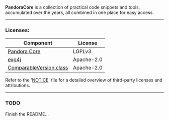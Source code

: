 **PandoraCore** is a collection of practical code snippets and tools, accumulated over the years, all combined in one place for easy access.

--- 
### Licenses:
| Component                                                  | License    |
|------------------------------------------------------------|------------|
| [Pandora Core](https://github.com/andrew0030/PandoraCore)  | LGPLv3     |
| [exp4j](https://github.com/fasseg/exp4j)                   | Apache-2.0 |
| [ComparableVersion.class](https://github.com/apache/maven) | Apache-2.0 |

Refer to the '[NOTICE](https://github.com/andrew0030/PandoraCore/blob/main/common/src/main/resources/NOTICE)' file for a detailed overview of third-party licenses and attributions.

---
### TODO
Finish the README...
